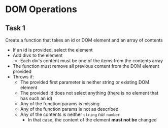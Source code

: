 # DOM Operations

##  Task 1
Create a function that takes an id or DOM element and an array of contents

* If an id is provided, select the element
* Add divs to the element
  * Each div's content must be one of the items from the contents array
* The function must remove all previous content from the DOM element provided
* Throws if:
  * The provided first parameter is neither string or existing DOM element
  * The provided id does not select anything (there is no element that has such an id)
  * Any of the function params is missing
  * Any of the function params is not as described
  * Any of the contents is neither `string` nor `number`
    * In that case, the content of the element **must not be** changed   
